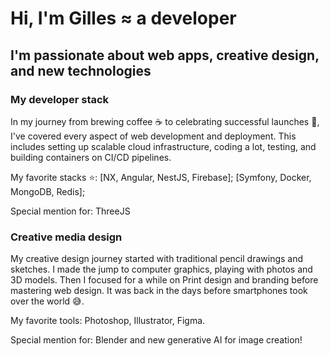# Hi, I'm Gilles ≈ a developer

## I'm passionate about web apps, creative design, and new technologies

### My developer stack

In my journey from brewing coffee ☕️ to celebrating successful launches 🎉,
I've covered every aspect of web development and deployment.
This includes setting up scalable cloud infrastructure,
coding a lot, testing, and building containers on CI/CD pipelines.

My favorite stacks ⭐️:
[NX, Angular, NestJS, Firebase];
[Symfony, Docker, MongoDB, Redis];

Special mention for: ThreeJS

### Creative media design

My creative design journey started with traditional pencil drawings and sketches.
I made the jump to computer graphics, playing with photos and 3D models.
Then I focused for a while on Print design and branding before mastering web design.
It was back in the days before smartphones took over the world 😅.

My favorite tools: Photoshop, Illustrator, Figma.

Special mention for: Blender and new generative AI for image creation!
